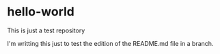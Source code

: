 # hello-world
This is just a test repository


I'm writting this just to test the edition of the README.md file in a branch.
